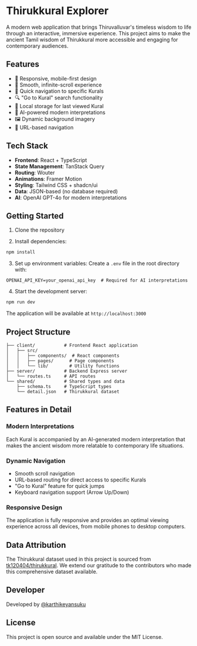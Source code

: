# Thirukkural Explorer

A modern web application that brings Thiruvalluvar's timeless wisdom to life through an interactive, immersive experience. This project aims to make the ancient Tamil wisdom of Thirukkural more accessible and engaging for contemporary audiences.

## Features

- 📱 Responsive, mobile-first design
- 🔄 Smooth, infinite-scroll experience
- 🎯 Quick navigation to specific Kurals
- 🔍 "Go to Kural" search functionality
- 💾 Local storage for last viewed Kural
- 🤖 AI-powered modern interpretations
- 🖼️ Dynamic background imagery
- 📍 URL-based navigation

## Tech Stack

- **Frontend**: React + TypeScript
- **State Management**: TanStack Query
- **Routing**: Wouter
- **Animations**: Framer Motion
- **Styling**: Tailwind CSS + shadcn/ui
- **Data**: JSON-based (no database required)
- **AI**: OpenAI GPT-4o for modern interpretations

## Getting Started

1. Clone the repository

2. Install dependencies:
```bash
npm install
```

3. Set up environment variables:
Create a `.env` file in the root directory with:
```env
OPENAI_API_KEY=your_openai_api_key  # Required for AI interpretations
```

4. Start the development server:
```bash
npm run dev
```

The application will be available at `http://localhost:3000`

## Project Structure

```
├── client/           # Frontend React application
│   ├── src/
│   │   ├── components/  # React components
│   │   ├── pages/      # Page components
│   │   └── lib/        # Utility functions
├── server/           # Backend Express server
│   └── routes.ts     # API routes
└── shared/           # Shared types and data
    ├── schema.ts     # TypeScript types
    └── detail.json   # Thirukkural dataset
```

## Features in Detail

### Modern Interpretations
Each Kural is accompanied by an AI-generated modern interpretation that makes the ancient wisdom more relatable to contemporary life situations.

### Dynamic Navigation
- Smooth scroll navigation
- URL-based routing for direct access to specific Kurals
- "Go to Kural" feature for quick jumps
- Keyboard navigation support (Arrow Up/Down)

### Responsive Design
The application is fully responsive and provides an optimal viewing experience across all devices, from mobile phones to desktop computers.

## Data Attribution

The Thirukkural dataset used in this project is sourced from [tk120404/thirukkural](https://github.com/tk120404/thirukkural). We extend our gratitude to the contributors who made this comprehensive dataset available.

## Developer

Developed by [@karthikeyansuku](https://twitter.com/karthikeyansuku)

## License

This project is open source and available under the MIT License.
